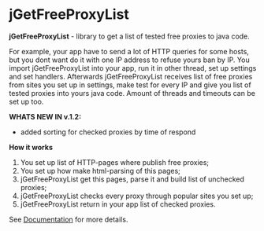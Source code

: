 # jGetFreeProxyList

**jGetFreeProxyList** - library to get a list of tested free proxies to java code.

For example, your app have to send a lot of HTTP queries for some hosts, but you dont want do it with one IP address to refuse yours ban by IP. You import jGetFreeProxyList into your app, run it in other thread, set up settings and set handlers. Afterwards jGetFreeProxyList receives list of free proxies from sites you set up in settings, make test for every IP and give you list of tested proxies into yours java code. Amount of threads and timeouts can be set up too.

**WHATS NEW IN v.1.2:**

* added sorting for checked proxies by time of respond

**How it works**

1. You set up list of HTTP-pages where publish free proxies;
1. You set up how make html-parsing of this pages;
1. jGetFreeProxyList get this pages, parse it and build list of unchecked proxies;
1. jGetFreeProxyList checks every proxy through popular sites you set up;
1. jGetFreeProxyList return in your app list of checked proxies.

See [Documentation](https://github.com/naveter/jGetFreeProxyList/wiki) for more details.

